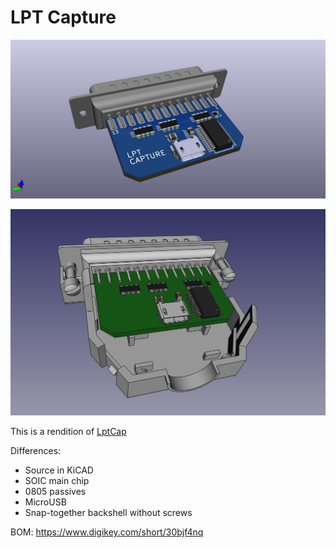 # LPT Capture

![](LPT_Capture.jpg)

![](LPT_Capture_backshell.jpg)


This is a rendition of [LptCap](https://www-user.tu-chemnitz.de/~heha/basteln/PC/LptCap/index.en.htm)

Differences:  
* Source in KiCAD
* SOIC main chip
* 0805 passives
* MicroUSB
* Snap-together backshell without screws

BOM: https://www.digikey.com/short/30bjf4nq

